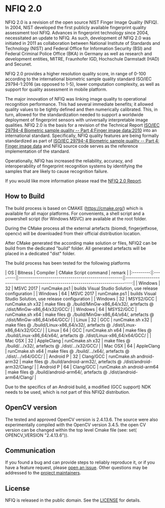 NFIQ 2.0
========
NFIQ 2.0 is a revision of the open source NIST Finger Image Quality (NFIQ).
In 2004, NIST developed the first publicly available fingerprint quality assessment tool NFIQ.
Advances in fingerprint technology since 2004, necessitated an update to NFIQ. 
As such, development of NFIQ 2.0 was initiated in 2011 as collaboration between 
National Institute  of Standards and Technology (NIST) and  Federal Office for Information Security (BSI) 
and Federal Criminal Police Office (BKA) in Germany as well as research and development entities, MITRE, 
Fraunhofer IGD,  Hochschule Darmstadt (HAD)  and Secunet.  

NFIQ 2.0 provides a higher resolution quality score, in range of 0-100 according 
to the international biometric sample quality standard ISO/IEC 29794-1:2016 (as opposed to 1-5), 
lower computation complexity, as well as support for quality assessment in mobile platform.

The major innovation of NFIQ was linking image quality to operational recognition performance. 
This had several immediate benefits; it allowed quality values to be tightly defined and then numerically calibrated.
This, in turn, allowed for the standardization needed to support a worldwide deployment of fingerprint sensors with
universally interpretable image qualities. NFIQ 2.0 is the basis for a revision of the 
Technical Report [ISO/IEC 29794-4 Biometric sample quality -- Part 4:Finger image data:2010](http://www.iso.org/iso/catalogue_detail.htm?csnumber=50911) 
into an international standard.  Specifically, NFIQ quality features are being formally standardized as part of 
[ISO/IEC 29794-4 Biometric sample quality -- Part 4: Finger image data](http://www.iso.org/iso/catalogue_detail.htm?csnumber=62791) and 
NFIQ source code serves as the reference implementation of the standard.

Operationally, NFIQ has increased the reliability, accuracy, and interoperability  of fingerprint recognition 
systems by identifying the samples that are likely to cause recognition failure.

If you would like more information please read the [NFIQ 2.0 Report](https://www.nist.gov/sites/default/files/documents/2016/12/07/nfiq2_report.pdf).

How to Build
------------
The build process is based on CMAKE (https://cmake.org/) which is available for all major platforms. For convenients, a shell script and a powershell 
script (for Windows MSVC) are available at the root folder.

During the CMake process all the external artefacts (biomdi, fingerjetfxose, opencv) will be downloaded from their official distribution location.

After CMake generated the according make solution or files, NFIQ2 can be build from the dedicated "build" folder. All generated artefacts will be 
placed in a dedicated "dist" folder.

The build process has been tested for the following platforms

| OS        | Bitness  | Compiler   | CMake Script command | remark                                                                                               |
|:---------:|:--------:|:----------------------------------------------------:|:---------------------------------------------------------------------------------:|
| Windows   | 32       | MSVC 2017  | runCmake.ps1                            | builds Visual Studio Solution, use release configuration                          |
| Windows   | 64       | MSVC 2017  | runCmake.ps1                            | builds Visual Studio Solution, use release configuration                          |
| Windows   | 32       | MSYS2/GCC  | runCmake.sh x32                         | make files @ ./build/MinGw-x86_64/x32/, artefacts @ ./dist/MinGw-x86_64/x32/GCC/  |
| Windows   | 64       | MSYS2/GCC  | runCmake.sh x64                         | make files @ ./build/MinGw-x86_64/x64/, artefacts @ ./dist/MinGw-x86_64/x64/GCC/  |
| Linux     | 32       | GCC        | runCmake.sh x32                         | make files @ ./build/Linux-x86_64/x32/, artefacts @ ./dist/Linux-x86_64/x32/GCC/  |
| Linux     | 64       | GCC        | runCmake.sh x64                         | make files @ ./build/Linux-x86_64/x64/, artefacts @ ./dist/Linux-x86_64/x64/GCC/  |
| Mac OSX   | 32       | AppleClang | runCmake.sh x32                         | make files @ ./build/.../x32/, artefacts @ ./dist/.../x32/GCC/  |
| Mac OSX   | 64       | AppleClang | runCmake.sh x64                         | make files @ ./build/.../x64/, artefacts @ ./dist/.../x64/GCC/  |
| Android P | 32       | Clang/GCC  | runCmake.sh android-arm32 <path to NDK> | make files @ ./build/android-arm32/, artefacts @ ./dist/android-arm32/Clang/      |
| Android P | 64       | Clang/GCC  | runCmake.sh android-arm64 <path to NDK> | make files @ ./build/android-arm64/, artefacts @ ./dist/android-arm64/Clang/      |

Due to the specifics of an Android build, a modified (GCC support) NDK needs to be used, which is not part of this NFIQ2 distribution.

OpenCV version
--------------

The tested and approved OpenCV version is 2.4.13.6. The source were also experimentally compiled with the OpenCV version 3.4.5.
the open CV version can be changed within the top level Cmake file (see: set( OPENCV_VERSION "2.4.13.6")).

Communication
-------------
If you found a bug and can provide steps to reliably reproduce it, or if you
have a feature request, please
[open an issue](https://github.com/usnistgov/NFIQ/issues). Other
questions may be addressed to the
[project maintainers](mailto:nfiq2.development@nist.gov).

License
-------
NFIQ is released in the public domain. See the
[LICENSE](https://github.com/usnistgov/NFIQ/blob/master/LICENSE.md)
for details.

